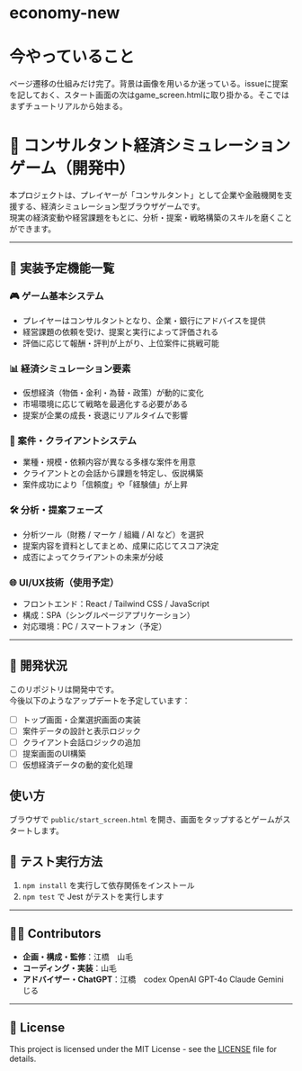 # economy-new
# 今やっていること
ページ遷移の仕組みだけ完了。背景は画像を用いるか迷っている。issueに提案を記しておく、スタート画面の次はgame_screen.htmlに取り掛かる。そこではまずチュートリアルから始まる。

# 🧠 コンサルタント経済シミュレーションゲーム（開発中）

本プロジェクトは、プレイヤーが「コンサルタント」として企業や金融機関を支援する、経済シミュレーション型ブラウザゲームです。  
現実の経済変動や経営課題をもとに、分析・提案・戦略構築のスキルを磨くことができます。

---

## 🎯 実装予定機能一覧

### 🎮 ゲーム基本システム
- プレイヤーはコンサルタントとなり、企業・銀行にアドバイスを提供
- 経営課題の依頼を受け、提案と実行によって評価される
- 評価に応じて報酬・評判が上がり、上位案件に挑戦可能

### 📊 経済シミュレーション要素
- 仮想経済（物価・金利・為替・政策）が動的に変化
- 市場環境に応じて戦略を最適化する必要がある
- 提案が企業の成長・衰退にリアルタイムで影響

### 📑 案件・クライアントシステム
- 業種・規模・依頼内容が異なる多様な案件を用意
- クライアントとの会話から課題を特定し、仮説構築
- 案件成功により「信頼度」や「経験値」が上昇

### 🛠️ 分析・提案フェーズ
- 分析ツール（財務 / マーケ / 組織 / AI など）を選択
- 提案内容を資料としてまとめ、成果に応じてスコア決定
- 成否によってクライアントの未来が分岐

### 🌐 UI/UX技術（使用予定）
- フロントエンド：React / Tailwind CSS / JavaScript
- 構成：SPA（シングルページアプリケーション）
- 対応環境：PC / スマートフォン（予定）

---

## 📌 開発状況

このリポジトリは開発中です。  
今後以下のようなアップデートを予定しています：

- [ ] トップ画面・企業選択画面の実装
- [ ] 案件データの設計と表示ロジック
- [ ] クライアント会話ロジックの追加
- [ ] 提案画面のUI構築
- [ ] 仮想経済データの動的変化処理

## 使い方
ブラウザで `public/start_screen.html` を開き、画面をタップするとゲームがスタートします。

## 🧪 テスト実行方法

1. `npm install` を実行して依存関係をインストール
2. `npm test` で Jest がテストを実行します
---

## 🙋‍♂️ Contributors

- **企画・構成・監修**：江橋　山毛
- **コーディング・実装**：山毛
- **アドバイザー・ChatGPT**：江橋　codex OpenAI GPT-4o Claude Gemini じる
 
---

## 📜 License
This project is licensed under the MIT License - see the [LICENSE](./LICENSE) file for details.


